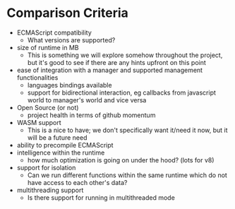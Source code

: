 # Comparison Criteria

- ECMAScript compatibility
  - What versions are supported?
- size of runtime in MB
  - This is something we will explore somehow throughout the project, but it's good to see if there are any hints upfront on this point
- ease of integration with a manager and supported management functionalities
  - languages bindings available
  - support for bidirectional interaction, eg callbacks from javascript world to manager's world and vice versa
- Open Source (or not)
  - project health in terms of github momentum
- WASM support
  - This is a nice to have; we don't specifically want it/need it now, but it will be a future need
- ability to precompile ECMAScript
- intelligence within the runtime
  - how much optimization is going on under the hood? (lots for v8)
- support for isolation
  - Can we run different functions within the same runtime which do not have access to each other's data?
- multithreading support
  - Is there support for running in multithreaded mode
